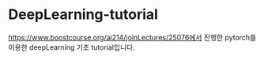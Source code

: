 # DeepLearning-tutorial
https://www.boostcourse.org/ai214/joinLectures/25076에서 진행한
pytorch를 이용한 deepLearning 기초 tutorial입니다.
